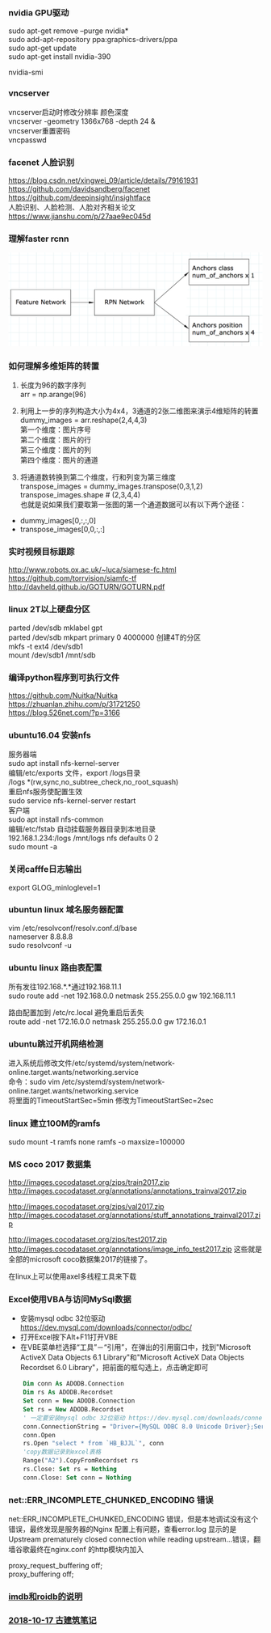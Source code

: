### <a name="it-nvidia-driver">nvidia GPU驱动</a>
sudo apt-get remove –purge nvidia*  
sudo add-apt-repository ppa:graphics-drivers/ppa  
sudo apt-get update  
sudo apt-get install nvidia-390  

nvidia-smi

### <a name="it-vnc">vncserver</a>
vncserver启动时修改分辨率 颜色深度  
vncserver  -geometry 1366x768 -depth 24 &  
vncserver重置密码  
vncpasswd  


### <a name="dl-facenet"> facenet 人脸识别
https://blog.csdn.net/xingwei_09/article/details/79161931  
https://github.com/davidsandberg/facenet  
https://github.com/deepinsight/insightface  
人脸识别、人脸检测、人脸对齐相关论文  
https://www.jianshu.com/p/27aae9ec045d  
 

### <a name="dl-frcnn"> 理解faster rcnn
![image](./images/frcnn.png)
### <a name="dl-np-transpose"> 如何理解多维矩阵的转置
1. 长度为96的数字序列  
arr = np.arange(96)  

2. 利用上一步的序列构造大小为4x4，3通道的2张二维图来演示4维矩阵的转置    
dummy_images = arr.reshape(2,4,4,3)   
第一个维度：图片序号  
第二个维度：图片的行  
第三个维度：图片的列  
第四个维度：图片的通道  

3. 将通道数转换到第二个维度，行和列变为第三维度  
transpose_images = dummy_images.transpose(0,3,1,2)  
transpose_images.shape # (2,3,4,4)   
也就是说如果我们要取第一张图的第一个通道数据可以有以下两个途径：  
* dummy_images[0,:,:,0]  
* transpose_images[0,0,:,:]  


### <a name="dl-tracker"> 实时视频目标跟踪
http://www.robots.ox.ac.uk/~luca/siamese-fc.html   
https://github.com/torrvision/siamfc-tf   
http://davheld.github.io/GOTURN/GOTURN.pdf   
 
### <a name="it-parted-big-disk"> linux 2T以上硬盘分区 
parted /dev/sdb mklabel gpt  
parted /dev/sdb mkpart primary 0 4000000 创建4T的分区  
mkfs -t ext4 /dev/sdb1  
mount /dev/sdb1 /mnt/sdb   


### <a name="code-build-python-to-exe"> 编译python程序到可执行文件
https://github.com/Nuitka/Nuitka  
https://zhuanlan.zhihu.com/p/31721250  
https://blog.526net.com/?p=3166  


### <a name="it-nfs">ubuntu16.04 安装nfs</a>
服务器端  
sudo apt install nfs-kernel-server  
 编辑/etc/exports 文件，export /logs目录  
/logs *(rw,sync,no_subtree_check,no_root_squash)  
重启nfs服务使配置生效    
sudo service nfs-kernel-server restart  
客户端   
sudo apt install nfs-common  
编辑/etc/fstab 自动挂载服务器目录到本地目录  
192.168.1.234:/logs      /mnt/logs      nfs     defaults         0      2  
sudo mount -a

### <a name="dl-caffelog">关闭cafffe日志输出</a>
export GLOG_minloglevel=1  

### <a name="it-dnsserver">ubuntun linux 域名服务器配置</a>
vim /etc/resolvconf/resolv.conf.d/base  
nameserver 8.8.8.8   
sudo resolvconf -u  

### <a name="it-routeconf">ubuntu linux 路由表配置</a>
所有发往192.168.*.*通过192.168.11.1  
sudo route add -net 192.168.0.0 netmask 255.255.0.0 gw 192.168.11.1  

路由配置加到 /etc/rc.local 避免重启后丢失  
route add -net 172.16.0.0 netmask 255.255.0.0 gw 172.16.0.1  

### <a name="it-ignorenetwork">ubuntu跳过开机网络检测</a>
进入系统后修改文件/etc/systemd/system/network-online.target.wants/networking.service  
命令：sudo vim /etc/systemd/system/network-online.target.wants/networking.service  
将里面的TimeoutStartSec=5min 修改为TimeoutStartSec=2sec  

### <a name="it-ramfs">linux 建立100M的ramfs</a>
sudo mount -t ramfs none ramfs -o maxsize=100000


### <a name="dl-mscoco2017">MS coco 2017 数据集</a>
http://images.cocodataset.org/zips/train2017.zip  
http://images.cocodataset.org/annotations/annotations_trainval2017.zip

http://images.cocodataset.org/zips/val2017.zip 
http://images.cocodataset.org/annotations/stuff_annotations_trainval2017.zip

http://images.cocodataset.org/zips/test2017.zip 
http://images.cocodataset.org/annotations/image_info_test2017.zip 
这些就是全部的microsoft coco数据集2017的链接了。

在linux上可以使用axel多线程工具来下载

### <a name="code-excel-vba-mysql">Excel使用VBA与访问MySql数据</a>
* 安装mysql odbc 32位驱动 https://dev.mysql.com/downloads/connector/odbc/
* 打开Excel按下Alt+F11打开VBE
* 在VBE菜单栏选择“工具”－“引用”，在弹出的引用窗口中，找到"Microsoft ActiveX Data Objects 6.1 Library"和"Microsoft ActiveX Data Objects Recordset 6.0 Library"，把前面的框勾选上，点击确定即可
```vb
    Dim conn As ADODB.Connection
    Dim rs As ADODB.Recordset
    Set conn = New ADODB.Connection
    Set rs = New ADODB.Recordset
    ' 一定要安装mysql odbc 32位驱动 https://dev.mysql.com/downloads/connector/odbc/
    conn.ConnectionString = "Driver={MySQL ODBC 8.0 Unicode Driver};Server=192.168.1.252;DB=huanbao;UID=huanbao;PWD=huanbao;OPTION=3;"
    conn.Open
    rs.Open "select * from `HB_BJJL`", conn
    'copy数据记录到excel表格
    Range("A2").CopyFromRecordset rs
    rs.Close: Set rs = Nothing
    conn.Close: Set conn = Nothing
```

### <a name="it-nginx-ERR_INCOMPLETE_CHUNKED_ENCODING">net::ERR_INCOMPLETE_CHUNKED_ENCODING 错误</a>

net::ERR_INCOMPLETE_CHUNKED_ENCODING 错误，但是本地调试没有这个错误，最终发现是服务器的Nginx 配置上有问题，查看error.log 显示的是Upstream prematurely closed connection while reading upstream...错误，翻墙谷歌最终在nginx.conf 的http模块内加入


proxy_request_buffering off;  
proxy_buffering off;  


### [imdb和roidb的说明](./rcnn-roidb)

### [2018-10-17 古建筑笔记](./gujian-note)
